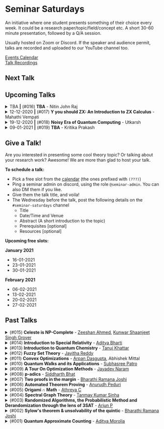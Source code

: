 <!-- commit tag: [SS] -->

Seminar Saturdays
=================

An initiative where one student presents something of their choice every week. It could be a research paper/topic/field/concept etc. A short 30-60 minute presentation, followed by a Q/A session.

Usually hosted on Zoom or Discord. If the speaker and audience permit, talks are recorded and uploaded to our YouTube channel too.

[Events Calendar](http://tiny.cc/IIITHTheoryEvents)  
[Talk Recordings](https://www.youtube.com/playlist?list=PLcCKNfqBwtiU-C6jn-jgr3OaZG7Kwh7es)

Next Talk
---------

Upcoming Talks
--------------


<details><summary>TBA <b>|</b> (#016) <b>TBA</b> - Nitin John Raj</summary><p>

### (#016) How to embed languages in proof assistants - Nitin John Raj

**Date & Time:** TBA

### Abstract
Informally speaking, embedding is the process of reinterpreting a language in a different domain. Interpreters can be seen as embeddings of a formal language into whatever language the interpreter is implemented in. Programs like word2vec and GloVe embed words in natural language into vector spaces. Embedding a programming language in a proof assistant allows us to talk about the programming language using the tools given to us by the proof assistant. This lets us prove nice metatheoretical properties of the language (like safety of its type system, strong normalization, etc.). However, modern proof assistants like Coq and Agda are quite expressive, and there are many design choices that we can make when embedding languages in them. In this talk, I'll attempt to broadly cover some of these design choices. 
Concretely, we will cover:
1. Shallow and deep embeddings
1. Intrinsic vs extrinsic embeddings, and a few choices in between
1. The contributions of one or two interesting papers, if time permits.
(Outrageous but Meaningful Coincidences, by Connor McBride and Shallow Embedding of Type Theory is Morally Correct by Ambrus Kaposi)

</p></details>

<details><summary>12-12-2020 <b>|</b> (#017) <b>Y you should ZX: An Introduction to ZX Calculus</b> - Mahathi Vempati</summary><p>

**Date & Time:** 12-12-2020, 22:15 IST

### Abstract
TBA

</p></details>

<details><summary>19-12-2020 <b>|</b> (#018) <b>Noisy Era of Quantum Computing</b> - Utkarsh</summary><p>

**Date & Time:** 19-12-2020, 22:15 IST

### Abstract
TBA

</p></details>

<details><summary>09-01-2021 <b>|</b> (#019) <b>TBA</b> - Kritika Prakash</summary><p>

**Date & Time:** 09-01-2021, 22:15 IST

### Abstract
TBA

</p></details>

Give a Talk!
------------
Are you interested in presenting some cool theory topic? Or talking about your research work? Awesome! We are more than glad to host your talk.

**To schedule a talk:**
- Pick a free slot from the [calendar](http://tiny.cc/IIITHTheoryEvents) (the ones prefixed with `(???)`)
- Ping a seminar admin on discord, using the role `@seminar-admin`. You can also DM them if you like.
- Give them the talk title, and voila!
- The Wednesday before the talk, post the following details on the `#seminar-saturdays` channel
    + Title
    + Date/Time and Venue
    + Abstract (A short introduction to the topic)
    + Prerequisites \[optional]
    + Resources \[optional]

**Upcoming free slots:**

**January 2021**
- 16-01-2021
- 23-01-2021
- 30-01-2021

**February 2021**
- 06-02-2021
- 13-02-2021
- 20-02-2021
- 27-02-2021

Past Talks
----------

<details><summary>(#015) <b>Celeste is NP-Complete</b> - <a href="https://github.com/Zshan0 ">Zeeshan Ahmed</a>, <a href="https://github.com/Groverkss">Kunwar Shaanjeet Singh Grover</a></summary><p>

**Date & Time:** 12-12-2020, 22:15 IST

### Abstract
Computers can solve a wide spectrum of problems, but they can't solve all the problems, some problems can never have a solution, some problems can be, but they require more space the size of the universe, or more time than the age of the universe on our computational models. So how do we measure such aspects of a problem? we do that using Complexity Theory, which deals with how and why a problem is harder than a different problem, and how to classify problems based on the resources they require.

Do Protein folding and sudoku have something in common? it might not seem so but Complexity Theory tells us that if we had an algorithm that could solve sudoku efficiently then we could adapt it to predict for protein folding. This same property is held by classic nintendo games such as super mario bros.
We will demonstrate one such example where we prove how "Celeste" also shares such property by proving it to be NP-complete. And then later show how a small change in it makes the game much harder(Presumably) to compute; to be precise, PSPACE-complete.

### Prerequisites
Asymptotic Notation (big-O), Boolean Algebra (Basic)

### Resources 
[Nintendo games are computationally hard](https://arxiv.org/pdf/1203.1895.pdf) (A fun read)

Complexity - [Introduction](https://www.youtube.com/watch?v=moPtwq_cVH8&list=PLUl4u3cNGP61Oq3tWYp6V_F-5jb5L2iHb&index=23), 
[Reductions](https://www.youtube.com/watch?v=eHZifpgyH_4&list=PLUl4u3cNGP6317WaSNfmCvGym2ucw3oGp&index=22)

[Recording](https://www.youtube.com/watch?v=1hn1R_Fr1OE) and [Slides](talk_28_11_2020_celeste_npc.pdf)

</p></details>

<details><summary>(#014) <b>Introduction to Special Relativity</b> - <a href="https://github.com/adbugger">Aditya Bharti</a></summary><p>

**Date & Time:** 21-11-2020, 22:30 IST

### Abstract
No forces, no gravity, no accelerations, just cruising along in free space with Taylor and Wheeler as our guides. Our aim is to show that physics is plenty complicated without gravity in the mix. Just accept what Maxwell tells us about light and go from there. 

### Prerequisites
- 12th grade math - Vectors and Calculus
- Understanding what is meant by a coordinate frame (optional)
- Understanding what is meant by a coordinate transformation (optional)

### References
Spacetime Physics - Introduction to Special Relativity - Taylor & Wheeler. The talk will roughly be the first 2-3 chapters of this book.  
[Recording](https://youtu.be/cPSDe4aiAxs) and Notes - [Main](https://hackmd.io/@Goose/SJIHb3LcD) and [Lorentz](https://hackmd.io/@3FO8_mL-TyaZ0Pi_eCIWzA/Sy-dzg8lv).

</p></details>

<details><summary>(#013) <b>Introduction to Quantum Chemistry</b> - <a href="https://in.linkedin.com/in/tanuj-khattar-8b3042124">Tanuj Khattar</a></summary><p>

**Date & Time:** 15-11-2020, 22:40 IST

### Abstract
This talk aims to introduce computer science students to the field of Quantum Chemistry. We will start by introducing the electronic structure problem and gradually show how we can solve for dissociation energy of H2 molecule via a quantum circuit using OpenFermion. 

### Prerequisites
Basics of Quantum Computing,  Basics of electronic structure theory (Class 11th NCERT), Basic python.

### Resources
[Recording](https://youtu.be/sDHvNAVWzsU)

### About the Speaker
Tanuj Khattar did his Bachelors in CS at IIIT-H. He later worked at a couple of tech firms. He is currently at Google Munich, and is working closely with the Google Quantum Teams, particularly the one on OpenFermion.

</p></details>

<details><summary>(#012) <b>Fuzzy Set Theory</b> - <a href="https://jayitha.github.io/">Jayitha Reddy</a></summary><p>

**Date & Time:** 07-11-2020, 22:15 IST

### Abstract
Around the 1960s there was a grand paradigm shift in Science, challenging the traditional view which insisted that uncertainity was undesirable and should be avoided. This shift brought upon a modern view which is tolerant of uncertainity and insists that science cannot avoid it. Fuzzy set theory is a result of this shift, it challenges the very foundations upon which probability theory is based on: Aristotelian two-valued logic. In this seminar I will briefly introduce concepts of Fuzzy Set Theory: definitions, types and operators.

### Prerequisites
Elementary Set Theory (not necessary though). 

### Resources
Fuzzy Sets and Fuzzy Logic: Theory and Applications by George Klir

[Recording](https://youtu.be/-WG3eKGphyg) and [Talk Slides](talk_07_11_20_fuzzy_sets.html)

</p></details>

<details><summary>(#011) <b>Convex Optimizations</b> - <a href="https://arpan-dasgupta.github.io/">Arpan Dasgupta</a>, Abhishek Mittal</summary><p>

**Date & Time:** 31-10-2020, 22:15 IST

### Abstract
"Mathematics can instruct us on how to optimise a given problem, but the challenging part is figuring out what to optimize." There are multiple algorithms out there to find the optimal solution to a problem, some are fully developed and some are active research areas. Whereas most of these algorithms are only able to efficiently find a solution if your objective function is convex, most of the real life optimisation problems are not so straightforwardly convex. We will discuss what these convex functions are and how we can try to convert our objective functions (that we want to minimise or maximise) in real life to convex functions so that we can use our traditional algorithms to find a solution. We will show with the help of a problem how lower bounds can be attained on a real life applicable problem.

### Prerequisites 
Linear Algebra - Eigenvalues and Eigenvectors, Positive Semidefiniteness.

### Resources
[Boyd and Vandenberghe, "Convex Optimizations"](https://web.stanford.edu/~boyd/cvxbook/bv_cvxbook.pdf)

[Recording](https://youtu.be/uPhUkHvpVAs), [Talk Slides](talk_31_10_20_convex_opt_slides.pdf), [Talk Whiteboard](talk_31_10_20_convex_opt_whiteboard.pdf)

</p></details> 


<details><summary>(#010) <b>Quantum Walks and its Applications</b> - <a href="https://www.qusoft.org/patro/">Subhasree Patro</a></summary><p>

**Date & Time:** 24-10-2020, 22:15 IST

### Abstract
We will first discuss the basic quantum walk algorithm and we will see how, in the query complexity model, quantum walks can be applied to achieve better than classical query algorithms for the Element Distinctness problem and (if time permits) the Triangle Finding problem.

### Prerequisites
Basics of Quantum Computing, Grover’s algorithm, Query complexity.

### Resources
Reference: [Chapter 8 of Ronald de Wolf’s lecture notes](https://homepages.cwi.nl/~rdewolf/qcnotes.pdf)  
[Talk Recording](https://youtu.be/jE-luDw0yLY) and [Whiteboard](https://onedrive.live.com/view.aspx?resid=AF40D4840AF9F3D!140&authkey=!ABPa2npoEn95caQ)

### About the Speaker
[Subhasree Patro](https://www.qusoft.org/patro/) is a PhD student at the [Algorithms and Complexity Group at CWI, Amsterdam](https://www.cwi.nl/research/groups/algorithms-and-complexity) and [QuSoft](https://www.qusoft.org/). She currently works on Conditional Quantum Time Lower Bounds under the guidance of Harry Buhrman. She has made impactful contributions to the field, including her recent paper titled [The Quantum Strong Exponential-Time Hypothesis](https://arxiv.org/abs/1911.05686). She had previously done her masters at IIIT-H on Quantum Information Theory.

</p></details>


<details><summary>(#009) <b>A Tour On Optimization Methods</b> - <a href="https://in.linkedin.com/in/jayadev-naram-468764167">Jayadev Naram</a></summary><p>

**Date & Time:** 17-10-2020, 22:15 IST

### Abstract
An optimization method solves the problem of finding the minimizer of a function in a given search space. There are a wide variety of optimization algorithms used in applications. But to guarantee global or even local optimality one needs the problem to satisfy some set of conditions. Usually, the function considered will be differentiable upto the 2nd order. For these types of problems there is a rich class of optimization methods which are provably optimal. This class of algorithms is broadly classified into - Line Search Methods and Trust Region Methods. This talk gives an overview of these classes of optimization algorithms along with a brief discussion of convergence results.

### Prerequisites
Multivariable differential calculus

### Resources 
[J. Nocedal and S. Wright, Numerical Optimization](https://www.csie.ntu.edu.tw/~r97002/temp/num_optimization.pdf)

[Talk Slides](talk_17_10_20_opt_methods.pdf) and [Recording](https://www.youtube.com/watch?v=HHbBttEK8R0)

</p></details>

<details><summary>(#008) <b>p-adics</b> - <a href="http://bollu.github.io/">Siddharth Bhat</a></summary><p>
  
**Date & Time:** 10-10-2020, 23:00 IST
  
### Abstract 
The integers and polynomials of a single variable look tantalizingly similar. Many of our intuitions about factorizations, primality, GCD, LCM, and other number-theoretic operations work "equally well" on  single-variable polynomials. 

However, single-variable polynomials appear to provide a richer theory at first glance:  We can evaluate polynomials, differentiate them, take their taylor series expansion, and other operations which are hinged on the ability to interpret a polynomial as a function. We shall embark on a quest to port these operations back into number-land. This will lead us to eventually define the p-adics, which can be viewed as the "correct way" to transport the ability to evaluate a single-variable polynomial back into the integers. 

Some cute counter intuitive results will be shown. Delight shall hopefully be had. No theorems of consequence will be  demonstrated, since my knowledge of these p-adics is limited.

### Resources
The reference material for the talk is the first three to four chapters of the book, "p-adic numbers, an introduction" by Fernando Gouvea: https://www.springer.com/us/book/9783642590580

[Talk Slides](https://github.com/bollu/notes/blob/master/slides-intro-p-adics/slides.pdf) and [Recording](https://www.youtube.com/watch?v=95vqTNmMe9s)

</p></details>

<details><summary>(#007) <b>Two proofs in the margin</b> - <a href="https://bharathi.xyz/">Bharathi Ramana Joshi</a></summary><p>

**Date & Time:** 03-10-2020, 22:15 IST

### Abstract
Hailed as the queen of mathematics, number theory is one of the most accessible, yet most abstract areas of mathematics. Fermat's Last Theorem, which states that there are no positive integers a, b, c such that a^n + b^n = c^n  for any integer value of n > 2, remaind unsolved for 358 years and is the theorem with the largest number of unsuccessful proofs. Although the proof for any n uses heavy machinery from algebraic number theory (indeed, the conjecture drove the development of much of it), the proof for the special case n=4 uses a technique named infinite descent and is accessible. This talk demonstrates application of infinite descent to the n=4 case and two proofs for the same.

### Prerequisites
Highschool level understanding of number theory; specifically GCD, pythagorean triples and modular arithmetic (congruence mod n relation).

### Resources
None! Just come and enjoy the show

[Talk Slides](talk_04_10_20_flt4.pdf) and [Recording](https://www.youtube.com/watch?v=yU7YCuNdV3Q)

</p></details>

<details><summary>(#006) <b>Automated Theorem Proving</b> - <a href="https://github.com/anurudhp">Anurudh Peduri</a></summary><p>

**Date & Time:** 26-09-2020, 22:15 IST

### Automated Theorem Proving: A humble computer's Math PhD dissertation

### Abstract
An introduction to Proof Assistants, and how automated theorem proving actually works. We will see how to formally specify math propositions and proofs to a computer so that they can be verified.


### Prerequisites
None! Just basic high school math.


### Resources
[Coq](https://coq.inria.fr/) and [Lean](https://leanprover.github.io/) theorem provers.
There are other [proof assistants](https://en.wikipedia.org/wiki/Proof_assistant) too.

[Lean Natural Number Game](https://wwwf.imperial.ac.uk/~buzzard/xena/natural_number_game/)

[Talk Slides](talk_27_09_20_theorem_proving.pdf) and [Recording](https://www.youtube.com/watch?v=tzM9acXSmtU)

</p></details>

<details><summary>(#005) <b>Origami ∩ Math</b> - <a href="https://cathreya.github.io/ ">Athreya C</a></summary><p>

**Date & Time:** 19-09-2020, 22:15 IST

### Abstract
Will approach the problem of Origami design from a math persepective. I will try to motivate why this is important, and then try to give some insight into how the techniques behind modern Origami design were developed by giving some key moments in its history. Finally I will describe one of the most powerful and generalizable techniques to design Origami.

Most of my talk will be directly from material in Origami Design Secrets, 2nd Edition by Robert J. Lang

### Prerequisites
None!

### Resources
[Talk Slides](https://docs.google.com/presentation/d/1YZXazUE1Tv8IZhOKNho903jNZn1V-ibD0HDHSbcmGAI/) and [Recording](https://www.youtube.com/watch?v=Ikgq1AdFpAY)

</p></details>
<details><summary>(#004) <b>Spectral Graph Theory</b> - <a href="https://github.com/Tanmay-Kumar-Sinha">Tanmay Kumar Sinha</a></summary><p>

**Date & Time:** 12-09-2020, 21:00 IST

### Abstract
I will be covering introductory material on spectral graph theory(defining the matrices associated to a graph, some properties of these matrices, and then some graph theory problems that can be solved using linear algebraic methods)

### Prerequisites
Basic linear algebra and graph theory

### Resources
The main resource will be 1st and possibly 2nd chapter of the book Spectra of Graphs, by Brouwer and Haemers(https://www.win.tue.nl/~aeb/2WF02/spectra.pdf). Another good resource is the following - (http://users.cms.caltech.edu/~vidick/notes/CMS139/spectral.pdf)

</p></details>

<details><summary>(#003) <b>Randomized Algorithms, the Probabilistic Method and Derandomization through the lens of 3SAT</b> - <a href="https://github.com/Superty">Arjun P</a></summary><p>

**Date & Time:** 05-09-2020, 21:00 IST

### Abstract
We'll look at a trivial-looking randomized approximation algorithm for MAX-E3SAT, the problem of satisfying as many clauses as possible in a special kind of 3SAT instance. We'll then introduce the probabilistic method and see how it can use our algorithm to say something about the satisfiability of arbitrary E3SAT instances. Finally, we will discuss how one could obtain a deterministic approximation algorithm for the same problem.

### Prerequisites
Basic probability and expectations, linearity of expectations, conditional expectation. Knowing what 3SAT and NP-Completeness are would be required to appreciate the significance, but not necessarily to follow the discussion [For the latter, consult any textbook on complexity theory, e.g., Arora-Barak]

### Resources
This slideshow (page 7 & 8) are most of the content of the talk: https://cse.buffalo.edu/~hungngo/classes/2008/694/notes/rr-sat.pdf. From a quick google, I couldn't find anything that talks about it in more detail for this particular problem, but the ideas are the same. This technique for derandomization is called the method of conditional expectations.

For more on the probabilistic method, you can see the textbook titled (surprise!) the Probabilistic Method by Alon & Spencer.

[Talk Slides](talk_05_09_20_e3sat.pdf)

</p></details>

<details><summary>(#002) <b>Sylow's theorem & unsolvability of the quintic</b> - <a href="https://bharathi.xyz/">Bharathi Ramana Joshi</a></summary><p>

**Date & Time:** 29-08-2020, 21:00 IST

### Abstract
Presenting the proof from Dummit & Foote, so that is the reading material (section 4.5 does Sylow's theorem)

### Prerequisites
Basic definitions, homomorphisms, actions, Lagrange's theorem, Isomorphism Theorems, Class Equation

### Resources
[Talk Slides](talk_29_08_20_sylow.pdf)

</p></details>

<details><summary>(#001) <b>Quantum Approximate Counting</b> - <a href="https://thecharmingsociopath.github.io/">Aditya Morolia</a></summary><p>

**Date & Time:** 22-08-2020, 21:00 IST

### Abstract
Presentation of the paper [Quantum Approximate Counting, Simplified](https://arxiv.org/pdf/1908.10846.pdf)

</p></details>
